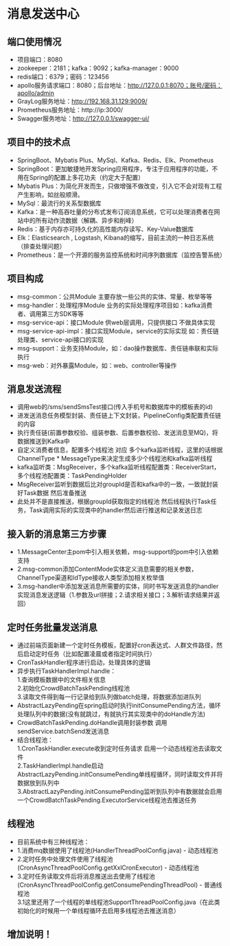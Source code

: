 # 消息发送中心
## 端口使用情况
* 项目端口：8080
* zookeeper：2181；kafka：9092；kafka-manager：9000
* redis端口：6379；密码：123456
* apollo服务请求端口：8080；后台地址：http://127.0.0.1:8070；账号/密码：apollo/admin
* GrayLog服务地址：http://192.168.31.129:9009/
* Prometheus服务地址：http://ip:3000/
* Swagger服务地址：http://127.0.0.1/swagger-ui/

## 项目中的技术点
* SpringBoot、Mybatis Plus、MySql、Kafka、Redis、Elk、Prometheus
* SpringBoot：更加敏捷地开发Spring应用程序，专注于应用程序的功能，不用在Spring的配置上多花功夫（约定大于配置）
* Mybatis Plus：为简化开发而生，只做增强不做改变，引入它不会对现有工程产生影响，如丝般顺滑。
* MySql：最流行的关系型数据库
* Kafka：是一种高吞吐量的分布式发布订阅消息系统，它可以处理消费者在网站中的所有动作流数据（解耦、异步和削峰）
* Redis：基于内存亦可持久化的高性能内存读写、Key-Value数据库
* Elk：Elasticsearch , Logstash, Kibana的缩写，目前主流的一种日志系统（排查处理问题）
* Prometheus：是一个开源的服务监控系统和时间序列数据库（监控告警系统）

## 项目构成
* msg-common：公共Module 主要存放一些公共的实体、常量、枚举等等
* msg-handler：处理程序Module 业务的实际处理程序项目如：kafka消费者、调用第三方SDK等等
* msg-service-api：接口Module 供web层调用，只提供接口 不做具体实现
* msg-service-api-impl：接口实现Module，service的实际实现 如：责任链处理类、service-api接口的实现
* msg-support：业务支持Module，如：dao操作数据库、责任链串联和实际执行
* msg-web：对外暴露Module，如：web、controller等操作

## 消息发送流程
* 调用web的/sms/sendSmsTest接口(传入手机号和数据库中的模板表的id)
* 进发送消息任务模型封装、责任链上下文封装，PipelineConfig类配置责任链的内容
* 执行责任链(前置参数校验、组装参数、后置参数校验、发送消息至MQ)，将数据推送到Kafka中
* 自定义消费者信息，配置多个线程池 对应 多个kafka监听线程，这里的话根据ChannelType * MessageType来决定生成多少个线程池和kafka监听线程
* kafka监听类：MsgReceiver，多个kafka监听线程配置类：ReceiverStart，多个线程池配置类：TaskPendingHolder
* MsgReceiver监听到数据后比对groupId是否和kafka中的一致，一致就封装好Task数据 然后准备推送
* 此处并不是直接推送，根据groupId获取指定的线程池 然后线程执行Task任务，Task调用实际的实现类中的handler然后进行推送和记录发送日志

## 接入新的消息第三方步骤
* 1.MessageCenter主pom中引入相关依赖，msg-support的pom中引入依赖支持
* 2.msg-common添加ContentMode实体定义消息需要的相关参数，ChannelType渠道和IdType接收人类型添加相关枚举值
* 3.msg-handler中添加发送消息所需要的实体，同时书写发送消息的handler实现消息发送逻辑（1.参数及url拼接；2.请求相关接口；3.解析请求结果并返回）


## 定时任务批量发送消息
* 通过前端页面新建一个定时任务模板，配置好cron表达式、人群文件路径，然后启动定时任务（比如配置凌晨或者指定时间执行）
* CronTaskHandler程序进行启动，处理具体的逻辑
* 异步执行TaskHandlerImpl.handle：  
    1.查询模板数据中的文件相关信息    
    2.初始化CrowdBatchTaskPending线程池   
    3.读取文件得到每一行记录给到队列做batch处理，将数据添加进队列  
* AbstractLazyPending在spring启动时执行initConsumePending方法，循环处理队列中的数据(没有就跳过，有就执行其实现类中的doHandle方法)
* CrowdBatchTaskPending.doHandle调用封装参数 调用sendService.batchSend发送消息
* 结合线程池：  
    1.CronTaskHandler.execute收到定时任务请求 启用一个动态线程池去读取文件  
    2.TaskHandlerImpl.handle启动AbstractLazyPending.initConsumePending单线程循环，同时读取文件并将数据放到队列中  
    3.AbstractLazyPending.initConsumePending监听到队列中有数据就会启用一个CrowdBatchTaskPending.ExecutorService线程池去推送任务


## 线程池
* 目前系统中有三种线程池：
* 1.消费mq数据使用了线程池(HandlerThreadPoolConfig.java) - 动态线程池
* 2.定时任务中处理文件使用了线程池(CronAsyncThreadPoolConfig.getXxlCronExecutor) - 动态线程池
* 3.定时任务读取文件后将消息推送出去使用了线程池(CronAsyncThreadPoolConfig.getConsumePendingThreadPool) - 普通线程池  
    3.1这里还用了一个线程的单线程池SupportThreadPoolConfig.java（在此类初始化的时候用一个单线程循环去启用多线程池去推送消息）

## 增加说明！